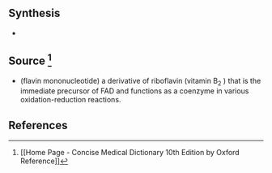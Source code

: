 ## Synthesis
- 
## Source [^1]
- (flavin mononucleotide) a derivative of riboflavin (vitamin $\mathrm{B}_{2}$ ) that is the immediate precursor of FAD and functions as a coenzyme in various oxidation-reduction reactions.
## References

[^1]: [[Home Page - Concise Medical Dictionary 10th Edition by Oxford Reference]]